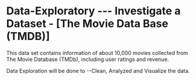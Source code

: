 # Data-Exploratory --- Investigate a Dataset - [The Movie Data Base (TMDB)]
This data set contains information of about 10,000 movies collected from The Movie Database (TMDb), including user ratings and revenue.

Data Exploration will be done to --Clean, Analyzed and Visualize the data.
